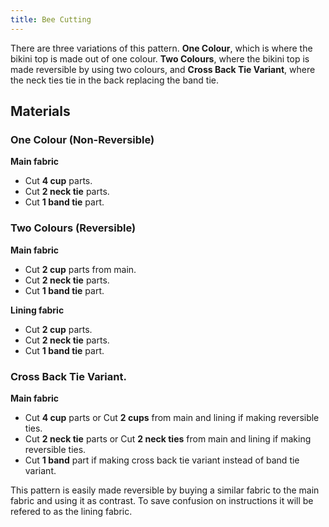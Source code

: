 ```yaml
---
title: Bee Cutting
---
```


There are three variations of this pattern. **One Colour**, which is where the bikini top is made out of one colour. **Two Colours**, where the bikini top is made reversible by using two colours, and **Cross Back Tie Variant**, where the neck ties tie in the back replacing the band tie.

## Materials

### One Colour (Non-Reversible)

**Main fabric**

- Cut **4 cup** parts.
- Cut **2 neck tie** parts.
- Cut **1 band tie** part.

### Two Colours (Reversible)

**Main fabric**

- Cut **2 cup** parts from main.
- Cut **2 neck tie** parts.
- Cut **1 band tie** part.

**Lining fabric**

- Cut **2 cup** parts.
- Cut **2 neck tie** parts.
- Cut **1 band tie** part.

### Cross Back Tie Variant.

**Main fabric**

- Cut **4 cup** parts or Cut **2 cups** from main and lining if making reversible ties.
- Cut **2 neck tie** parts or Cut **2 neck ties** from main and lining if making reversible ties.
- Cut **1 band** part if making cross back tie variant instead of band tie variant.

<Note>

This pattern is easily made reversible by buying a similar fabric to the main fabric and using it as contrast. To save confusion on instructions it will be refered to as the lining fabric.

</Note>
